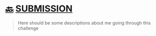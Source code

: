 # [🔙](https://github.com/VV01T3k/iCodeThis/tree/main/Projects) [SUBMISSION](https://iCodeThis.com/submissions/26027)
> Here should be some descriptions about me going through this challenge
